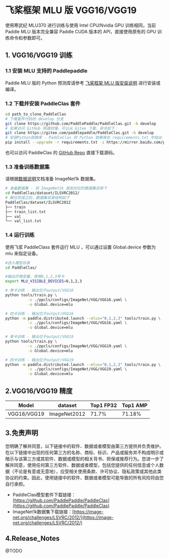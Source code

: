 # 飞桨框架 MLU 版 VGG16/VGG19

使用寒武纪 MLU370 进行训练与使用 Intel CPU/Nvidia GPU 训练相同，当前 Paddle MLU 版本完全兼容 Paddle CUDA 版本的 API，直接使用原有的 GPU 训练命令和参数即可。

## 1. VGG16/VGG19 训练

### 1.1 安装 MLU 支持的 Paddlepaddle

Paddle MLU 版的 Python 预测库请参考 [飞桨框架 MLU 版安装说明](../../install/paddle_install_cn.md) 进行安装或编译。


### 1.2 下载并安装 PaddleClas 套件

```bash
cd path_to_clone_PaddleClas
# 下载套件代码的 develop 分支
git clone https://github.com/PaddlePaddle/PaddleClas.git -b develop
# 如果访问 GitHub 网速较慢，可以从 Gitee 下载，命令如下：
git clone https://gitee.com/paddlepaddle/PaddleClas.git -b develop
# 安装Python依赖库 - PaddleClas 的 Python 依赖库在 requirements.txt 中给出
pip install --upgrade -r requirements.txt -i https://mirror.baidu.com/pypi/simple
```
也可以访问 PaddleClas 的 [GitHub Repo](https://github.com/PaddlePaddle/PaddleClas) 直接下载源码。


### 1.3 准备训练数据集
请根据[数据说明](https://github.com/PaddlePaddle/PaddleClas/blob/release/2.4/docs/zh_CN/data_preparation/classification_dataset.md)文档准备 ImageNet1k 数据集。
```bash
# 准备数据集 - 将 ImageNet1k 放到对应的数据集目录下
cd PaddleClas/dataset/ILSVRC2012/
# 解压完成之后，数据集目录结构如下
PaddleClas/dataset/ILSVRC2012
├── train
├── train_list.txt
├── val
└── val_list.txt
```

### 1.4 运行训练

使用飞浆 PaddleClass 套件运行 MLU ，可以通过设置 Global.device 参数为 mlu 来指定设备。

```bash
#进入模型目录
cd PaddleClas/

#输出环境变量，使用0,1,2,3号卡
export MLU_VISIBLE_DEVICES=0,1,2,3

# 单卡训练 - 输出位于output/VGG16
python tools/train.py \
          -c ./ppcls/configs/ImageNet/VGG/VGG16.yaml \
          -o Global.device=mlu

# 四卡训练 - 输出位于output/VGG16
python -m paddle.distributed.launch --mlus="0,1,2,3" tools/train.py \
          -c ./ppcls/configs/ImageNet/VGG/VGG16.yaml \
          -o Global.device=mlu

# 单卡训练 - 输出位于output/VGG19
python tools/train.py \
          -c ./ppcls/configs/ImageNet/VGG/VGG19.yaml \
          -o Global.device=mlu

# 四卡训练 - 输出位于output/VGG19
python -m paddle.distributed.launch --mlus="0,1,2,3" tools/train.py \
          -c ./ppcls/configs/ImageNet/VGG/VGG19.yaml \
          -o Global.device=mlu
```
## 2.VGG16/VGG19 精度
| Model | dataset | Top1 FP32| Top1 AMP | 
| ------------- | ------------- | ------------- | ------------- |
| VGG16/VGG19 | ImageNet2012 | 71.7% | 71.18% |

## 3.免责声明
您明确了解并同意，以下链接中的软件、数据或者模型由第三方提供并负责维护。在以下链接中出现的任何第三方的名称、商标、标识、产品或服务并不构成明示或暗示与该第三方或其软件、数据或模型的相关背书、担保或推荐行为。您进一步了解并同意，使用任何第三方软件、数据或者模型，包括您提供的任何信息或个人数据（不论是有意或无意地），应受相关使用条款、许可协议、隐私政策或其他此类协议的约束。因此，使用链接中的软件、数据或者模型可能导致的所有风险将由您自行承担。
- PaddleClas模型套件下载链接：[https://github.com/PaddlePaddle/PaddleClas](https://github.com/PaddlePaddle/PaddleClas)
- ImageNet1k数据集下载链接：[https://image-net.org/challenges/LSVRC/2012/](https://image-net.org/challenges/LSVRC/2012/)

## 4.Release_Notes
@TODO
